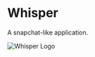 # Whisper
A snapchat-like application.

![Whisper Logo](https://raw.githubusercontent.com/wanghdnku/Whisper/master/WhisperDesign/whisper.png)